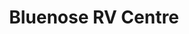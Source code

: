 ---
title: "Bluenose RV Centre"
url: /pine-grove/bluenose-rv-centre-harold-whynot-road/
shop: caravan
---